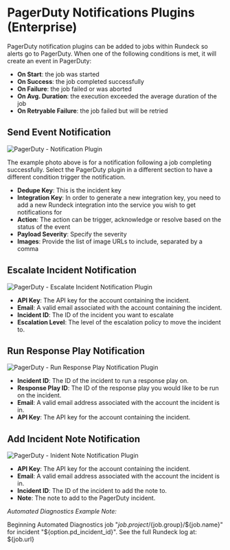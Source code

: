 # PagerDuty Notifications Plugins (Enterprise)

PagerDuty notification plugins can be added to jobs within Rundeck so alerts go to PagerDuty. When one of the following conditions is met, it will create an event in PagerDuty:

- **On Start**: the job was started
- **On Success**: the job completed successfully
- **On Failure**: the job failed or was aborted
- **On Avg. Duration**: the execution exceeded the average duration of the job
- **On Retryable Failure**: the job failed but will be retried

## Send Event Notification

![PagerDuty - Notification Plugin](/assets/img/pagerduty_notification.png)

The example photo above is for a notification following a job completing successfully. Select the PagerDuty plugin in a different section to have a different condition trigger the notification.

- **Dedupe Key**: This is the incident key
- **Integration Key**: In order to generate a new integration key, you need to add a new Rundeck integration into the service you wish to get notifications for
- **Action**: The action can be trigger, acknowledge or resolve based on the status of the event
- **Payload Severity**: Specify the severity
- **Images**: Provide the list of image URLs to include, separated by a comma

## Escalate Incident Notification

![PagerDuty - Escalate Incident Notification Plugin](/assets/img/pd_escalate_notification.png)

- **API Key**: The API key for the account containing the incident.
- **Email**: A valid email associated with the account containing the incident.
- **Incident ID**: The ID of the incident you want to escalate
- **Escalation Level**: The level of the escalation policy to move the incident to.

## Run Response Play Notification

![PagerDuty - Run Response Play Notification Plugin](/assets/img/notification_runresponse.png)

- **Incident ID**: The ID of the incident to run a response play on.
- **Response Play ID**: The ID of the response play you would like to be run on the incident.
- **Email**: A valid email address associated with the account the incident is in.
- **API Key**: The API key for the account containing the incident.

## Add Incident Note Notification

![PagerDuty - Inident Note Notification Plugin](/assets/img/notification_incidentnote.png)

- **API Key**: The API key for the account containing the incident.
- **Email**: A valid email address associated with the account the incident is in.
- **Incident ID**: The ID of the incident to add the note to.
- **Note**: The note to add to the PagerDuty incident.

_Automated Diagnostics Example Note:_

Beginning Automated Diagnostics job "${job.project}/${job.group}/${job.name}" for incident "${option.pd_incident_id}".
See the full Rundeck log at: ${job.url}
